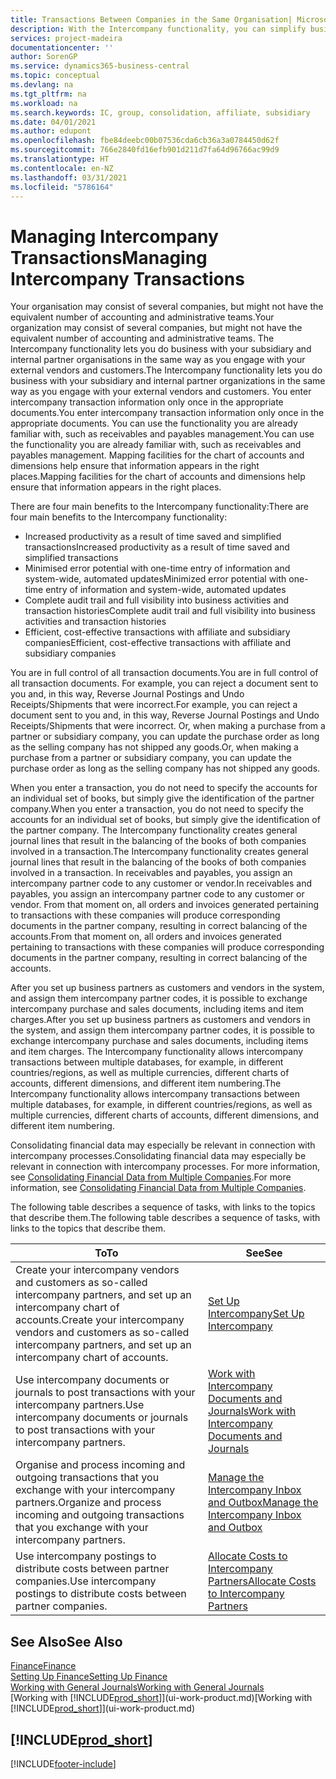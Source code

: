 ```yaml
---
title: Transactions Between Companies in the Same Organisation| Microsoft Docs
description: With the Intercompany functionality, you can simplify business processes and transactions between companies within the same organisation.
services: project-madeira
documentationcenter: ''
author: SorenGP
ms.service: dynamics365-business-central
ms.topic: conceptual
ms.devlang: na
ms.tgt_pltfrm: na
ms.workload: na
ms.search.keywords: IC, group, consolidation, affiliate, subsidiary
ms.date: 04/01/2021
ms.author: edupont
ms.openlocfilehash: fbe84deebc00b07536cda6cb36a3a0784450d62f
ms.sourcegitcommit: 766e2840fd16efb901d211d7fa64d96766ac99d9
ms.translationtype: HT
ms.contentlocale: en-NZ
ms.lasthandoff: 03/31/2021
ms.locfileid: "5786164"
---
```

# <a name="managing-intercompany-transactions"></a><span data-ttu-id="5b185-103">Managing Intercompany Transactions</span><span class="sxs-lookup"><span data-stu-id="5b185-103">Managing Intercompany Transactions</span></span>
<span data-ttu-id="5b185-104">Your organisation may consist of several companies, but might not have the equivalent number of accounting and administrative teams.</span><span class="sxs-lookup"><span data-stu-id="5b185-104">Your organization may consist of several companies, but might not have the equivalent number of accounting and administrative teams.</span></span> <span data-ttu-id="5b185-105">The Intercompany functionality lets you do business with your subsidiary and internal partner organisations in the same way as you engage with your external vendors and customers.</span><span class="sxs-lookup"><span data-stu-id="5b185-105">The Intercompany functionality lets you do business with your subsidiary and internal partner organizations in the same way as you engage with your external vendors and customers.</span></span> <span data-ttu-id="5b185-106">You enter intercompany transaction information only once in the appropriate documents.</span><span class="sxs-lookup"><span data-stu-id="5b185-106">You enter intercompany transaction information only once in the appropriate documents.</span></span> <span data-ttu-id="5b185-107">You can use the functionality you are already familiar with, such as receivables and payables management.</span><span class="sxs-lookup"><span data-stu-id="5b185-107">You can use the functionality you are already familiar with, such as receivables and payables management.</span></span> <span data-ttu-id="5b185-108">Mapping facilities for the chart of accounts and dimensions help ensure that information appears in the right places.</span><span class="sxs-lookup"><span data-stu-id="5b185-108">Mapping facilities for the chart of accounts and dimensions help ensure that information appears in the right places.</span></span>  

<span data-ttu-id="5b185-109">There are four main benefits to the Intercompany functionality:</span><span class="sxs-lookup"><span data-stu-id="5b185-109">There are four main benefits to the Intercompany functionality:</span></span>  

- <span data-ttu-id="5b185-110">Increased productivity as a result of time saved and simplified transactions</span><span class="sxs-lookup"><span data-stu-id="5b185-110">Increased productivity as a result of time saved and simplified transactions</span></span>  
- <span data-ttu-id="5b185-111">Minimised error potential with one-time entry of information and system-wide, automated updates</span><span class="sxs-lookup"><span data-stu-id="5b185-111">Minimized error potential with one-time entry of information and system-wide, automated updates</span></span>  
- <span data-ttu-id="5b185-112">Complete audit trail and full visibility into business activities and transaction histories</span><span class="sxs-lookup"><span data-stu-id="5b185-112">Complete audit trail and full visibility into business activities and transaction histories</span></span>  
- <span data-ttu-id="5b185-113">Efficient, cost-effective transactions with affiliate and subsidiary companies</span><span class="sxs-lookup"><span data-stu-id="5b185-113">Efficient, cost-effective transactions with affiliate and subsidiary companies</span></span>  

<span data-ttu-id="5b185-114">You are in full control of all transaction documents.</span><span class="sxs-lookup"><span data-stu-id="5b185-114">You are in full control of all transaction documents.</span></span> <span data-ttu-id="5b185-115">For example, you can reject a document sent to you and, in this way, Reverse Journal Postings and Undo Receipts/Shipments that were incorrect.</span><span class="sxs-lookup"><span data-stu-id="5b185-115">For example, you can reject a document sent to you and, in this way, Reverse Journal Postings and Undo Receipts/Shipments that were incorrect.</span></span> <span data-ttu-id="5b185-116">Or, when making a purchase from a partner or subsidiary company, you can update the purchase order as long as the selling company has not shipped any goods.</span><span class="sxs-lookup"><span data-stu-id="5b185-116">Or, when making a purchase from a partner or subsidiary company, you can update the purchase order as long as the selling company has not shipped any goods.</span></span>  

<span data-ttu-id="5b185-117">When you enter a transaction, you do not need to specify the accounts for an individual set of books, but simply give the identification of the partner company.</span><span class="sxs-lookup"><span data-stu-id="5b185-117">When you enter a transaction, you do not need to specify the accounts for an individual set of books, but simply give the identification of the partner company.</span></span> <span data-ttu-id="5b185-118">The Intercompany functionality creates general journal lines that result in the balancing of the books of both companies involved in a transaction.</span><span class="sxs-lookup"><span data-stu-id="5b185-118">The Intercompany functionality creates general journal lines that result in the balancing of the books of both companies involved in a transaction.</span></span> <span data-ttu-id="5b185-119">In receivables and payables, you assign an intercompany partner code to any customer or vendor.</span><span class="sxs-lookup"><span data-stu-id="5b185-119">In receivables and payables, you assign an intercompany partner code to any customer or vendor.</span></span> <span data-ttu-id="5b185-120">From that moment on, all orders and invoices generated pertaining to transactions with these companies will produce corresponding documents in the partner company, resulting in correct balancing of the accounts.</span><span class="sxs-lookup"><span data-stu-id="5b185-120">From that moment on, all orders and invoices generated pertaining to transactions with these companies will produce corresponding documents in the partner company, resulting in correct balancing of the accounts.</span></span>  

 <span data-ttu-id="5b185-121">After you set up business partners as customers and vendors in the system, and assign them intercompany partner codes, it is possible to exchange intercompany purchase and sales documents, including items and item charges.</span><span class="sxs-lookup"><span data-stu-id="5b185-121">After you set up business partners as customers and vendors in the system, and assign them intercompany partner codes, it is possible to exchange intercompany purchase and sales documents, including items and item charges.</span></span> <span data-ttu-id="5b185-122">The Intercompany functionality allows intercompany transactions between multiple databases, for example, in different countries/regions, as well as multiple currencies, different charts of accounts, different dimensions, and different item numbering.</span><span class="sxs-lookup"><span data-stu-id="5b185-122">The Intercompany functionality allows intercompany transactions between multiple databases, for example, in different countries/regions, as well as multiple currencies, different charts of accounts, different dimensions, and different item numbering.</span></span>  

<span data-ttu-id="5b185-123">Consolidating financial data may especially be relevant in connection with intercompany processes.</span><span class="sxs-lookup"><span data-stu-id="5b185-123">Consolidating financial data may especially be relevant in connection with intercompany processes.</span></span> <span data-ttu-id="5b185-124">For more information, see [Consolidating Financial Data from Multiple Companies](finance-consolidated-company-reporting.md).</span><span class="sxs-lookup"><span data-stu-id="5b185-124">For more information, see [Consolidating Financial Data from Multiple Companies](finance-consolidated-company-reporting.md).</span></span>

<span data-ttu-id="5b185-125">The following table describes a sequence of tasks, with links to the topics that describe them.</span><span class="sxs-lookup"><span data-stu-id="5b185-125">The following table describes a sequence of tasks, with links to the topics that describe them.</span></span>

|<span data-ttu-id="5b185-126">To</span><span class="sxs-lookup"><span data-stu-id="5b185-126">To</span></span> |<span data-ttu-id="5b185-127">See</span><span class="sxs-lookup"><span data-stu-id="5b185-127">See</span></span>|
|---|---|
|<span data-ttu-id="5b185-128">Create your intercompany vendors and customers as so-called intercompany partners, and set up an intercompany chart of accounts.</span><span class="sxs-lookup"><span data-stu-id="5b185-128">Create your intercompany vendors and customers as so-called intercompany partners, and set up an intercompany chart of accounts.</span></span>|[<span data-ttu-id="5b185-129">Set Up Intercompany</span><span class="sxs-lookup"><span data-stu-id="5b185-129">Set Up Intercompany</span></span>](intercompany-how-setup.md)|
|<span data-ttu-id="5b185-130">Use intercompany documents or journals to post transactions with your intercompany partners.</span><span class="sxs-lookup"><span data-stu-id="5b185-130">Use intercompany documents or journals to post transactions with your intercompany partners.</span></span>|[<span data-ttu-id="5b185-131">Work with Intercompany Documents and Journals</span><span class="sxs-lookup"><span data-stu-id="5b185-131">Work with Intercompany Documents and Journals</span></span>](intercompany-how-work-documents-journals.md)|
|<span data-ttu-id="5b185-132">Organise and process incoming and outgoing transactions that you exchange with your intercompany partners.</span><span class="sxs-lookup"><span data-stu-id="5b185-132">Organize and process incoming and outgoing transactions that you exchange with your intercompany partners.</span></span>|[<span data-ttu-id="5b185-133">Manage the Intercompany Inbox and Outbox</span><span class="sxs-lookup"><span data-stu-id="5b185-133">Manage the Intercompany Inbox and Outbox</span></span>](intercompany-how-manage-intercompany-inbox.md)|
|<span data-ttu-id="5b185-134">Use intercompany postings to distribute costs between partner companies.</span><span class="sxs-lookup"><span data-stu-id="5b185-134">Use intercompany postings to distribute costs between partner companies.</span></span>|[<span data-ttu-id="5b185-135">Allocate Costs to Intercompany Partners</span><span class="sxs-lookup"><span data-stu-id="5b185-135">Allocate Costs to Intercompany Partners</span></span>](intercompany-allocate-costs.md)|

## <a name="see-also"></a><span data-ttu-id="5b185-136">See Also</span><span class="sxs-lookup"><span data-stu-id="5b185-136">See Also</span></span>
[<span data-ttu-id="5b185-137">Finance</span><span class="sxs-lookup"><span data-stu-id="5b185-137">Finance</span></span>](finance.md)  
[<span data-ttu-id="5b185-138">Setting Up Finance</span><span class="sxs-lookup"><span data-stu-id="5b185-138">Setting Up Finance</span></span>](finance-setup-finance.md)  
[<span data-ttu-id="5b185-139">Working with General Journals</span><span class="sxs-lookup"><span data-stu-id="5b185-139">Working with General Journals</span></span>](ui-work-general-journals.md)  
<span data-ttu-id="5b185-140">[Working with [!INCLUDE[prod_short](includes/prod_short.md)]](ui-work-product.md)</span><span class="sxs-lookup"><span data-stu-id="5b185-140">[Working with [!INCLUDE[prod_short](includes/prod_short.md)]](ui-work-product.md)</span></span>

## [!INCLUDE[prod_short](includes/free_trial_md.md)]  


[!INCLUDE[footer-include](includes/footer-banner.md)]